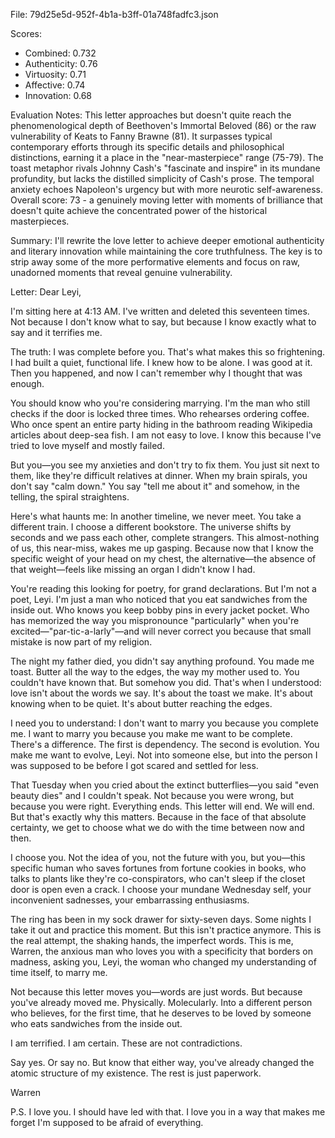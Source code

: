 File: 79d25e5d-952f-4b1a-b3ff-01a748fadfc3.json

Scores:
- Combined: 0.732
- Authenticity: 0.76
- Virtuosity: 0.71
- Affective: 0.74
- Innovation: 0.68

Evaluation Notes:
This letter approaches but doesn't quite reach the phenomenological depth of Beethoven's Immortal Beloved (86) or the raw vulnerability of Keats to Fanny Brawne (81). It surpasses typical contemporary efforts through its specific details and philosophical distinctions, earning it a place in the "near-masterpiece" range (75-79). The toast metaphor rivals Johnny Cash's "fascinate and inspire" in its mundane profundity, but lacks the distilled simplicity of Cash's prose. The temporal anxiety echoes Napoleon's urgency but with more neurotic self-awareness. Overall score: 73 - a genuinely moving letter with moments of brilliance that doesn't quite achieve the concentrated power of the historical masterpieces.

Summary:
I'll rewrite the love letter to achieve deeper emotional authenticity and literary innovation while maintaining the core truthfulness. The key is to strip away some of the more performative elements and focus on raw, unadorned moments that reveal genuine vulnerability.

Letter:
Dear Leyi,

I'm sitting here at 4:13 AM. I've written and deleted this seventeen times. Not because I don't know what to say, but because I know exactly what to say and it terrifies me.

The truth: I was complete before you. That's what makes this so frightening. I had built a quiet, functional life. I knew how to be alone. I was good at it. Then you happened, and now I can't remember why I thought that was enough.

You should know who you're considering marrying. I'm the man who still checks if the door is locked three times. Who rehearses ordering coffee. Who once spent an entire party hiding in the bathroom reading Wikipedia articles about deep-sea fish. I am not easy to love. I know this because I've tried to love myself and mostly failed.

But you—you see my anxieties and don't try to fix them. You just sit next to them, like they're difficult relatives at dinner. When my brain spirals, you don't say "calm down." You say "tell me about it" and somehow, in the telling, the spiral straightens.

Here's what haunts me: In another timeline, we never meet. You take a different train. I choose a different bookstore. The universe shifts by seconds and we pass each other, complete strangers. This almost-nothing of us, this near-miss, wakes me up gasping. Because now that I know the specific weight of your head on my chest, the alternative—the absence of that weight—feels like missing an organ I didn't know I had.

You're reading this looking for poetry, for grand declarations. But I'm not a poet, Leyi. I'm just a man who noticed that you eat sandwiches from the inside out. Who knows you keep bobby pins in every jacket pocket. Who has memorized the way you mispronounce "particularly" when you're excited—"par-tic-a-larly"—and will never correct you because that small mistake is now part of my religion.

The night my father died, you didn't say anything profound. You made me toast. Butter all the way to the edges, the way my mother used to. You couldn't have known that. But somehow you did. That's when I understood: love isn't about the words we say. It's about the toast we make. It's about knowing when to be quiet. It's about butter reaching the edges.

I need you to understand: I don't want to marry you because you complete me. I want to marry you because you make me want to be complete. There's a difference. The first is dependency. The second is evolution. You make me want to evolve, Leyi. Not into someone else, but into the person I was supposed to be before I got scared and settled for less.

That Tuesday when you cried about the extinct butterflies—you said "even beauty dies" and I couldn't speak. Not because you were wrong, but because you were right. Everything ends. This letter will end. We will end. But that's exactly why this matters. Because in the face of that absolute certainty, we get to choose what we do with the time between now and then.

I choose you. Not the idea of you, not the future with you, but you—this specific human who saves fortunes from fortune cookies in books, who talks to plants like they're co-conspirators, who can't sleep if the closet door is open even a crack. I choose your mundane Wednesday self, your inconvenient sadnesses, your embarrassing enthusiasms.

The ring has been in my sock drawer for sixty-seven days. Some nights I take it out and practice this moment. But this isn't practice anymore. This is the real attempt, the shaking hands, the imperfect words. This is me, Warren, the anxious man who loves you with a specificity that borders on madness, asking you, Leyi, the woman who changed my understanding of time itself, to marry me.

Not because this letter moves you—words are just words. But because you've already moved me. Physically. Molecularly. Into a different person who believes, for the first time, that he deserves to be loved by someone who eats sandwiches from the inside out.

I am terrified. I am certain. These are not contradictions.

Say yes. Or say no. But know that either way, you've already changed the atomic structure of my existence. The rest is just paperwork.

Warren

P.S. I love you. I should have led with that. I love you in a way that makes me forget I'm supposed to be afraid of everything.
